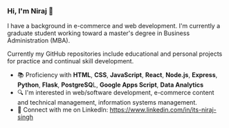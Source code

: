 ### Hi, I'm Niraj 👋

I have a background in e-commerce and web development. I'm currently a graduate student working toward a master's degree in Business Administration (MBA).

Currently my GitHub repositories include educational and personal projects for practice and continual skill development.

- 📚 Proficiency with **HTML**, **CSS**, **JavaScript**, **React**, **Node.js**, **Express**, **Python**, **Flask**, **PostgreSQ**L, **Google Apps Script**, **Data Analytics**
- 🔍 I'm interested in web/software development, e-commerce content and technical management, information systems management.
- 🔗 Connect with me on LinkedIn: https://www.linkedin.com/in/its-niraj-singh

